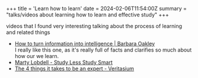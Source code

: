 +++
title = 'Learn how to learn'
date = 2024-02-06T11:54:00Z
summary = "talks/videos about learning how to learn and effective study"
+++

videos that I found very interesting talking about the process of learning and related things

- [How to turn information into intelligence | Barbara Oakley](https://www.youtube.com/watch?v=GlTDRuwKb_g) \
    I really like this one, as it's really full of facts and clarifies so much about how our we learn.
- [Marty Lobdell - Study Less Study Smart](https://www.youtube.com/watch?v=IlU-zDU6aQ0)
- [The 4 things it takes to be an expert - Veritasium](https://www.youtube.com/watch?v=5eW6Eagr9XA)
